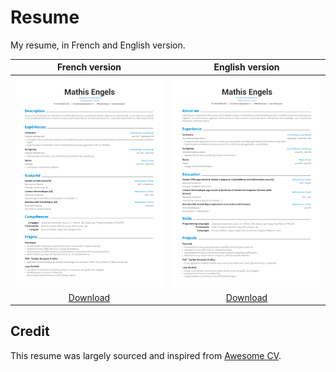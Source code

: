 # Resume
My resume, in French and English version.

| French version | English version |
|:---:|:---:|
| [![French resume](https://raw.githubusercontent.com/MathisEngels/resume/master/Resume-FR.png)](https://raw.githubusercontent.com/MathisEngels/resume/master/Resume-FR.pdf) | [![English resume](https://raw.githubusercontent.com/MathisEngels/resume/master/Resume-EN.png)](https://raw.githubusercontent.com/MathisEngels/resume/master/Resume-EN.pdf) |
| [Download](https://raw.githubusercontent.com/MathisEngels/resume/master/Resume-FR.pdf) | [Download](https://raw.githubusercontent.com/MathisEngels/resume/master/Resume-EN.pdf) |

## Credit 
This resume was largely sourced and inspired from [Awesome CV](https://github.com/posquit0/Awesome-CV).

